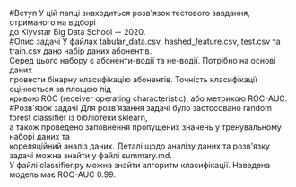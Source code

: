 #Вступ
    У цій папці знаходиться розв'язок тестового завдання, отриманого на відборі<br>
до Kiyvstar Big Data School -- 2020.<br>
#Опис задачі
    У файлах tabular_data.csv, hashed_feature.csv, test.csv та train.csv дано набір даних абонентів.<br>
Серед цього набору є абоненти-водії та не-водії. Потрібно на основі даних<br>
провести бінарну класифікацію абонентів. Точність класифікації оцінюється за площею під<br>
кривою ROC (receiver operating characteristic), або метрикою ROC-AUC.<br>
#Розв'язок задачі
    Для розв'язання задачі було застосовано random forest classifier із бібліотеки sklearn,<br>
а також проведено заповнення пропущених значень у тренувальному наборі даних та<br>
кореляційний аналіз даних. Деталі щодо аналізу даних та розв'язку задачі можна знайти у файлі summary.md.<br>
    У файлі classifier.py можна знайти алгоритм класифікації. Наведена модель має ROC-AUC 0.99.
